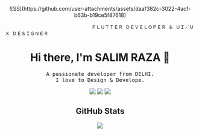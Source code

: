 
<p align="center">
![SS](https://github.com/user-attachments/assets/daaf382c-3022-4acf-b63b-b19ce5f87618)
</p>

                                    ＦＬＵＴＴＥＲ ＤＥＶＥＬＯＰＥＲ ＆ ＵＩ／ＵＸ ＤＥＳＩＧＮＥＲ

<!-- Header -->
<h1 align="center">Hi there, I'm SALIM RAZA 👋</h1>

<!-- Intro -->
<p align="center">
  <samp>
    A passionate developer from DELHI.
    <br>
    I love to Design & Develope.
  </samp>
</p>


<!-- Skills -->
<p align="center">
<img src="https://img.shields.io/badge/-HTML-orange?style=flat-square">
  <img src="https://img.shields.io/badge/-CSS-blue?style=flat-square">
  <img src="https://img.shields.io/badge/-JavaScript-yellow?style=flat-square">
  <!-- Add more skills badges -->
</p>

<!-- GitHub Stats -->
<h2 align="center">GitHub Stats</h2>
<p align="center">
  <img src="https://github-readme-stats.vercel.app/api?username=SalimRaza01&show_icons=true&theme=radical">
</p>
